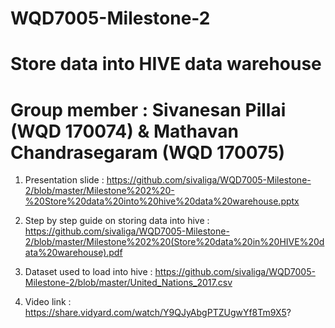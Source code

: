 # WQD7005-Milestone-2
# Store data into HIVE data warehouse
# Group member : Sivanesan Pillai (WQD 170074) & Mathavan Chandrasegaram (WQD 170075)


1) Presentation slide : https://github.com/sivaliga/WQD7005-Milestone-2/blob/master/Milestone%202%20-%20Store%20data%20into%20hive%20data%20warehouse.pptx

2) Step by step guide on storing data into hive : https://github.com/sivaliga/WQD7005-Milestone-2/blob/master/Milestone%202%20(Store%20data%20in%20HIVE%20data%20warehouse).pdf

3) Dataset used to load into hive : https://github.com/sivaliga/WQD7005-Milestone-2/blob/master/United_Nations_2017.csv

4) Video link : https://share.vidyard.com/watch/Y9QJyAbgPTZUgwYf8Tm9X5?

